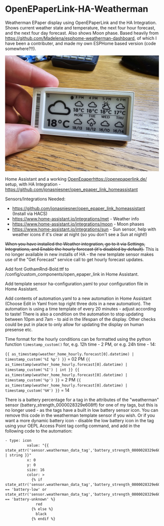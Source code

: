 # OpenEPaperLink-HA-Weatherman
Weatherman EPaper display using OpenEPaperLink and the HA Integration. Shows current weather state and temperature, the next four hour forecast, and the next four day forecast. Also shows Moon phase. Based heavily from https://github.com/Madelena/esphome-weatherman-dashboard, of which I have been a contributer, and made my own ESPHome based version (code somewhere?!!).

![Epaper Tag using Weatherman data](/20230925_143005.jpg?raw=true "Example")

Home Assistant and a working [OpenEpaper](https://openepaperlink.de/)https://openepaperlink.de/ setup, with HA Integration - https://github.com/jonasniesner/open_epaper_link_homeassistant

Sensors/Integrations Needed:

* https://github.com/jonasniesner/open_epaper_link_homeassistant (Install via HACS)
* https://www.home-assistant.io/integrations/met - Weather info
* https://www.home-assistant.io/integrations/moon - Moon phases
* https://www.home-assistant.io/integrations/sun - Sun sensor, help with weather icons if it's clear at night (so you don't see a Sun at night!)

~~When you have installed the Weather integration, go to it via Settings, Integrations, and Enable the hourly forecast (it's disabled by default).~~
This is no longer available in new installs of HA - the new template sensor makes use of the "Get Forecast" service call to get hourly forecast updates.

Add font GothamRnd-Bold.ttf to /config/custom_components/open_epaper_link in Home Assistant.

Add template sensor ha-configuration.yaml to your configuration file in Home Assistant.

Add contents of automation.yaml to a new automation in Home Assistant (Choose Edit in Yaml from top right three dots in a new automation). The automation is using a time template of every 20 minutes - adjust according to taste! There is also a condition on the automation to stop updating between 10pm and 7am - to aid in the lifespan of the display. Other checks could be put in place to only allow for updating the display on human presense etc.

Time format for the hourly conditions can be formatted using the python function `timestamp_custom()` for, e.g. 12h time - 2 PM, or e.g. 24h time - 14:

`{{ as_timestamp(weather_home_hourly.forecast[0].datetime) | timestamp_custom('%I %p') }}` = 02 PM
`{{ as_timestamp(weather_home_hourly.forecast[0].datetime) | timestamp_custom('%I') | int }} {{ as_timestamp(weather_home_hourly.forecast[0].datetime) | timestamp_custom('%p') }}` = 2 PM
`{{ as_timestamp(weather_home_hourly.forecast[0].datetime) | timestamp_custom('%H') }}` = 14

There is a battery percentage for a tag in the attributes of the "weatherman" sensor (battery_strength_0000028329e608ff) for one of my tags, but this is no longer used - as the tags have a built in low battery sensor icon. You can remove this code in the weatherman template sensor if you wish. Or if you want a more dynamic battery icon - disable the low battery icon in the tag using your OEPL Access Point tag config command, and add in the following code to the automation:

```
- type: icon
          value: "{{ state_attr('sensor.weatherman_data_tag','battery_strength_0000028329e608ff') | string }}"
          x: 0
          y: 0
          size: 16
          color: >
            {% if state_attr('sensor.weatherman_data_tag','battery_strength_0000028329e608ff') == 'battery-low' or state_attr('sensor.weatherman_data_tag','battery_strength_0000028329e608ff') == 'battery-unknown' %}
              red
            {% else %}
              black
            {% endif %}
```

